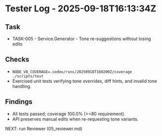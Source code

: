 # Tester Log - 2025-09-18T16:13:34Z

## Task
- TASK-005 - Service.Generator - Tone re-suggestions without losing edits

## Checks
- `NODE_V8_COVERAGE=.codex/runs/20250918T160200Z/coverage ./scripts/test`
- Exercised unit tests verifying tone overrides, diff hints, and invalid tone handling.

## Findings
- All tests passed; coverage 100.0% (>=80 requirement).
- API preserves manual edits when re-requesting tone variants.

NEXT: run Reviewer (05_reviewer.md)

